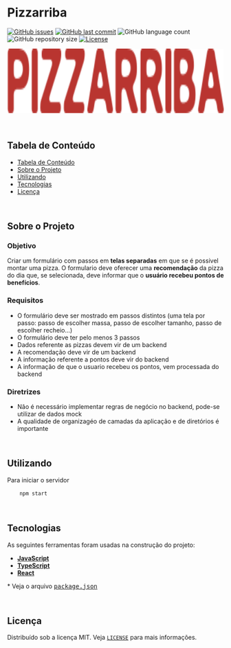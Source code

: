 # Pizzarriba

<!-- PROJECT SHIELDS -->

[![GitHub issues](https://img.shields.io/github/issues-raw/CarlosETB/pizzarriba.svg)](https://github.com/CarlosETB/pizzarriba/issues)
[![GitHub last commit](https://img.shields.io/github/last-commit/CarlosETB/pizzarriba.svg)](https://github.com/CarlosETB/pizzarriba/commits/master)
![GitHub language count](https://img.shields.io/github/languages/count/CarlosETB/pizzarriba?color=%2304D361)
![GitHub repository size](https://img.shields.io/github/repo-size/CarlosETB/pizzarriba)
[![License](https://img.shields.io/badge/license-MIT-brightgreen)](https://github.com/CarlosETB/pizzarriba/stargazers)

<!-- PROJECT LOGO -->

<p align="center">
    <img height="150px" src='./src/assets/logo.png' alt="Logo">
</p>

<br />

<!-- TABLE OF CONTENTS -->

## Tabela de Conteúdo

- [Tabela de Conteúdo](#tabela-de-conte%C3%BAdo)
- [Sobre o Projeto](#sobre-o-projeto)
- [Utilizando](#utilizando)
- [Tecnologias](#tecnologias)
- [Licença](#licen%C3%A7a)

<br />

<!-- ABOUT THE PROJECT -->

## Sobre o Projeto

### Objetivo

Criar um formulário com passos em **telas separadas** em que se é possivel montar uma pizza. O formulario deve oferecer uma **recomendação** da pizza do dia que, se selecionada,
deve informar que o **usuário recebeu pontos de benefícios**.

### Requisitos

- O formulário deve ser mostrado em passos distintos (uma tela por passo: passo de escolher massa, passo de escolher tamanho, passo de escolher recheio...)
- O formulário deve ter pelo menos 3 passos
- Dados referente as pizzas devem vir de um backend
- A recomendação deve vir de um backend
- A informação referente a pontos deve vir do backend
- A informação de que o usuario recebeu os pontos, vem processada do backend

### Diretrizes

- Não é necessário implementar regras de negócio no backend, pode-se utilizar de dados mock
- A qualidade de organizagéo de camadas da aplicação e de diretórios é importante

<br />

<!-- USING -->

## Utilizando

Para iniciar o servidor

```sh
    npm start
```

<br />

## Tecnologias

As seguintes ferramentas foram usadas na construção do projeto:

- **[JavaScript](https://www.javascript.com/)**
- **[TypeScript](https://www.typescriptlang.org/)**
- **[React](https://reactjs.org/)**

\* Veja o arquivo <kbd>[package.json](./package.json)</kbd>

<br />

<!-- LICENSE -->

## Licença

Distribuído sob a licença MIT. Veja [`LICENSE`](./LICENSE) para mais informações.
